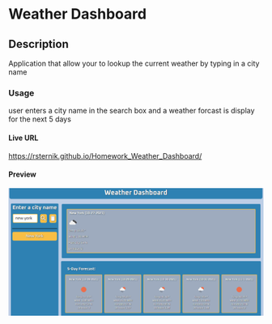 # Weather Dashboard

## Description
<p>Application that allow your to lookup the current weather by typing in a city name</p>
 
 ### **Usage**

<p> user enters a city name in the search box and a weather forcast is display for the next 5 days</p>


#### **Live URL**
https://rsternik.github.io/Homework_Weather_Dashboard/

#### Preview

![](assets/img/preview.png)